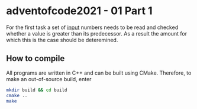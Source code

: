 # adventofcode2021 - 01 Part 1

For the first task a set of [input](input.txt) numbers needs to be read and checked whether a value is greater than its predecessor. As a result the amount for which this is the case should be deteremined.

## How to compile

All programs are written in C++ and can be built using CMake. Therefore, to make an out-of-source build, enter
``` bash
mkdir build && cd build
cmake ..
make
```
